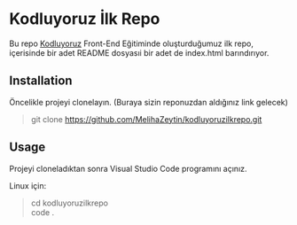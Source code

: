 
# **Kodluyoruz İlk Repo**

Bu repo [Kodluyoruz](https://www.kodluyoruz.org/) Front-End Eğitiminde oluşturduğumuz ilk repo, içerisinde bir adet README dosyasıi bir adet de index.html barındırıyor.


## **Installation**

Öncelikle projeyi clonelayın. (Buraya sizin reponuzdan aldığınız link gelecek)

> git clone https://github.com/MelihaZeytin/kodluyoruzilkrepo.git


## **Usage**

Projeyi cloneladıktan sonra Visual Studio Code programını açınız.

Linux için:

> cd kodluyoruzilkrepo <br>
code .
